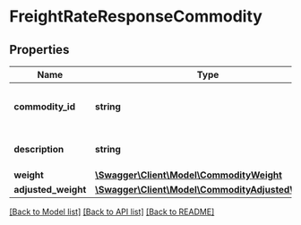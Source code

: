 # FreightRateResponseCommodity

## Properties
Name | Type | Description | Notes
------------ | ------------- | ------------- | -------------
**commodity_id** | **string** | Unique identifier for the commodity. | [optional] 
**description** | **string** | Description of the line item. | 
**weight** | [**\Swagger\Client\Model\CommodityWeight**](CommodityWeight.md) |  | 
**adjusted_weight** | [**\Swagger\Client\Model\CommodityAdjustedWeight**](CommodityAdjustedWeight.md) |  | [optional] 

[[Back to Model list]](../../README.md#documentation-for-models) [[Back to API list]](../../README.md#documentation-for-api-endpoints) [[Back to README]](../../README.md)

